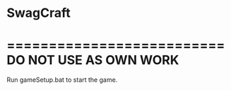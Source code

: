 # SwagCraft
==========================
DO NOT USE AS OWN WORK
==========================

Run gameSetup.bat to start the game.
